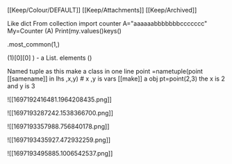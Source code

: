 [[Keep/Colour/DEFAULT]] [[Keep/Attachments]] [[Keep/Archived]] 

Like dict 
From collection import counter
A="aaaaaabbbbbbbccccccc"
My=Counter (A)
Print(my.values()keys()

.most_common(1,)

(1)[0][0] ) - a
List. elements ()

Named tuple
as this make a class in one line 
point =nametuple(point [[samename]] in lhs ,x,y) # x ,y is vars
[[make]] a obj pt=point(2,3) the x is 2 and y is 3





![[1697192416481.1964208435.png]]

![[1697193287242.1538366700.png]]

![[1697193357988.756840178.png]]

![[1697193435927.472932259.png]]

![[1697193495885.1006542537.png]]